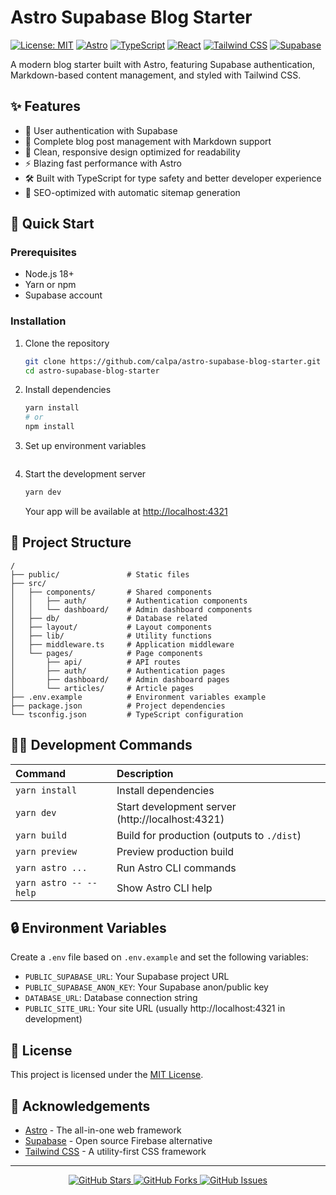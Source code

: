 # Astro Supabase Blog Starter

[![License: MIT](https://img.shields.io/badge/License-MIT-yellow.svg)](https://opensource.org/licenses/MIT)
[![Astro](https://img.shields.io/badge/Astro-5.7.13-FF5D01?logo=astro&logoColor=white)](https://astro.build/)
[![TypeScript](https://img.shields.io/badge/TypeScript-4.9.5-3178C6?logo=typescript&logoColor=white)](https://www.typescriptlang.org/)
[![React](https://img.shields.io/badge/React-19.1.0-61DAFB?logo=react&logoColor=white)](https://reactjs.org/)
[![Tailwind CSS](https://img.shields.io/badge/Tailwind_CSS-4.1.7-06B6D4?logo=tailwind-css&logoColor=white)](https://tailwindcss.com/)
[![Supabase](https://img.shields.io/badge/Supabase-2.49.5-181818?logo=supabase&logoColor=white)](https://supabase.com/)

A modern blog starter built with Astro, featuring Supabase authentication, Markdown-based content management, and styled with Tailwind CSS.

## ✨ Features

- 🔐 User authentication with Supabase
- 📝 Complete blog post management with Markdown support
- 🎨 Clean, responsive design optimized for readability
- ⚡ Blazing fast performance with Astro
- 🛠️ Built with TypeScript for type safety and better developer experience
- 🌟 SEO-optimized with automatic sitemap generation

## 🚀 Quick Start

### Prerequisites

- Node.js 18+
- Yarn or npm
- Supabase account

### Installation

1. Clone the repository
   ```bash
   git clone https://github.com/calpa/astro-supabase-blog-starter.git
   cd astro-supabase-blog-starter
   ```

2. Install dependencies
   ```bash
   yarn install
   # or
   npm install
   ```

3. Set up environment variables
   ```

4. Start the development server
   ```bash
   yarn dev
   ```
   Your app will be available at [http://localhost:4321](http://localhost:4321)

## 📂 Project Structure

```
/
├── public/               # Static files
├── src/
│   ├── components/       # Shared components
│   │   ├── auth/         # Authentication components
│   │   └── dashboard/    # Admin dashboard components
│   ├── db/               # Database related
│   ├── layout/           # Layout components
│   ├── lib/              # Utility functions
│   ├── middleware.ts     # Application middleware
│   └── pages/            # Page components
│       ├── api/          # API routes
│       ├── auth/         # Authentication pages
│       ├── dashboard/    # Admin dashboard pages
│       └── articles/     # Article pages
├── .env.example          # Environment variables example
├── package.json          # Project dependencies
└── tsconfig.json         # TypeScript configuration
```

## 🧑‍💻 Development Commands

| Command                 | Description                                    |
| :--------------------- | :-------------------------------------------- |
| `yarn install`         | Install dependencies                          |
| `yarn dev`             | Start development server (http://localhost:4321) |
| `yarn build`           | Build for production (outputs to `./dist`)    |
| `yarn preview`         | Preview production build                      |
| `yarn astro ...`       | Run Astro CLI commands                       |
| `yarn astro -- --help` | Show Astro CLI help                           |

## 🔒 Environment Variables

Create a `.env` file based on `.env.example` and set the following variables:

- `PUBLIC_SUPABASE_URL`: Your Supabase project URL
- `PUBLIC_SUPABASE_ANON_KEY`: Your Supabase anon/public key
- `DATABASE_URL`: Database connection string
- `PUBLIC_SITE_URL`: Your site URL (usually http://localhost:4321 in development)

## 📝 License

This project is licensed under the [MIT License](LICENSE).

## 🙏 Acknowledgements

- [Astro](https://astro.build/) - The all-in-one web framework
- [Supabase](https://supabase.com/) - Open source Firebase alternative
- [Tailwind CSS](https://tailwindcss.com/) - A utility-first CSS framework

---

<p align="center">
  <a href="https://github.com/calpa/astro-supabase-blog-starter/stargazers">
    <img src="https://img.shields.io/github/stars/calpa/astro-supabase-blog-starter?style=social" alt="GitHub Stars">
  </a>
  <a href="https://github.com/calpa/astro-supabase-blog-starter/forks">
    <img src="https://img.shields.io/github/forks/calpa/astro-supabase-blog-starter?style=social" alt="GitHub Forks">
  </a>
  <a href="https://github.com/calpa/astro-supabase-blog-starter/issues">
    <img src="https://img.shields.io/github/issues/calpa/astro-supabase-blog-starter" alt="GitHub Issues">
  </a>
</p>
